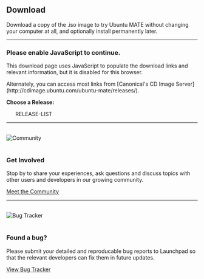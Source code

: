 <!--
.. title: Download Ubuntu MATE
.. slug: download
.. date: 2016-04-04 10:00:00 UTC
.. tags: Ubuntu,MATE,download
.. link:
.. description: Download Ubuntu MATE
.. type: text
.. author: Luke Horwell
-->

## Download
Download a copy of the .iso image to try Ubuntu MATE without changing your
computer at all, and optionally install permanently later.
<hr>

<noscript>
  <div class="alert alert-danger">
    <h3>Please enable JavaScript to continue.</h3>
    <p>This download page uses JavaScript to populate the download links
    and relevant information, but it is disabled for this browser.</p>
    <p>Alternately, you can access most links from
    [Canonical's CD Image Server](http://cdimage.ubuntu.com/ubuntu-mate/releases/).</p>
  </div>
</noscript>

<style>
  #arch-list .well {
    margin: 0;
    padding: 16px;
    color: black;
    cursor: pointer;
  }

  #arch-list a:hover {
    text-decoration: none;
  }

  .well.active {
    border: 2px solid #9AB270;
    color: #fff !important;
    background-color: #87a556 !important;
  }
</style>

<div id="release-list">
  <p><b>Choose a Release:</b></p>
  <ul id="release" class="nav nav-pills" role="tablist">RELEASE-LIST</ul>
</div>

<div id="arch-list" class="row" hidden>
  <hr>
  <p><b>Choose your Architecture:</b></p>
  <a id="amd64" onclick="selected_amd64()">
    <div class="col-xs-3 well bs-component">
      <h3>64-bit</h3>
      <p>
        Ideal for computers with:
        <ul>
          <li>More than 3 GB of RAM.</li>
          <li>64-bit capable Intel and AMD processors</li>
          <li>UEFI PCs booting in CSM mode.</li>
          <li>Modern Intel-based Apple Macs</li>
        </ul>
      </p>
    </div>
  </a>
  <a id="i386" onclick="selected_i386()">
    <div class="col-xs-3 well bs-component">
      <h3>32-bit</h3>
      <p>
        Ideal for computers with:
        <ul>
          <li>Less than 2 GB of RAM.</li>
          <li>Intel and AMD processors.</li>
          <li>Ageing PCs with low-RAM resources.</li>
          <li>Older Intel-based Apple Macintosh systems.</li>
        </ul>
      </p>
    </div>
  </a>
  <a id="powerpc" onclick="selected_powerpc()">
    <div class="col-xs-3 well bs-component">
      <h3>PowerPC</h3>
      <p>
        Designed for old generation PowerPC-based hardware, like:
        <ul>
          <li>Apple Macintosh G3, G4 and G5</li>
          <li>Apple iBooks and PowerBooks</li>
          <li>IBM OpenPower 7xx Machines</li>
        </ul>
      </p>
    </div>
  </a>
  <a id="armhf" class="RPI-VISIBLE" onclick="selected_armhf()">
    <div class="col-xs-3 well bs-component">
      <h3>Raspberry Pi</h3>
      <p>
        For aarch32 (ARMv7) computers, like:
        <ul>
          <li>Raspberry Pi 2</li>
          <li>Raspberry Pi 3</li>
        </ul>
      </p>
    </div>
  </a>
</div>
<hr>

<div id="download-links" class="row" hidden>
  <div id="release-notes" class="row">
    <div class="col-xs-3">
      <div class="text-center">
        <img src="/favicon-144.png" alt="Ubuntu MATE">
      </div>
    </div>
    <div class="col-xs-9">
      <h3><span id="present-version"></span> for <span id="present-arch"></span> systems.</h3>
      <p>See what's new and any other important information for this release.</p>
      RELEASE-URL
      <p><a class="rpi" href="/raspberry-pi/"><img src="/images/logos/raspberry-pi.png" width="16px" height="16px"> Learn More</a></p>
      <p><a class="rpi" href="/raspberry-pi-change-log/"><img src="/images/logos/raspberry-pi.png" width="16px" height="16px"> What's New?</a></p>
      ALERT-PLACEHOLDERS
    </div>
  </div>
  <hr>

  <div id="getting-started" class="row" hidden>
    <div class="row">
      <div class="col-xs-3"></div>
      <div class="col-xs-9"><h2>Thank you for downloading.</h2></div>
    </div>

    <div class="row">
      <div class="col-xs-3">
        <div class="text-center">
          <br>
          <img src="../assets/img/downloads/getting-started.png" alt="Getting Started Resources">
        </div>
      </div>
      <div class="col-xs-9">
        <br>
        <h3>Getting Started</h3>
        <p>The following resources may be useful to help get you up and running.</p>
        <p>
          <ul>
            <li><a href="../how-to-create-bootable-usb-drive"><span class="fa fa-usb"></span> Creating a bootable USB on Windows, Mac and GNU/Linux</a></li>
            <li><a href="https://help.ubuntu.com/community/BurningIsoHowto"><span class="fa fa-dot-circle-o"></span> Burning a DVD on Windows, Mac and GNU/Linux</a></li>
            <li><a href="../about/#hardware_requirements"><span class="fa fa-laptop"></span> Check your System Requirements</a></li>
          </ul>
        </p>
      </div>
    </div>
  </div>
  <hr id="getting-started-hr" hidden>

  <div id="bittorrent" class="row">
    <div class="col-xs-3">
      <div class="text-center">
        <img src="../assets/img/downloads/torrent.png" alt="BitTorrent">
      </div>
    </div>
    <div class="col-xs-9">
      <h3>Via Torrent</h3>
      <p>If you can spare the bytes, a torrent is the recommended method to download Ubuntu MATE.</p>
      <p>
        TORRENT-LINKS
      </p>
      <!--p>
        MAGNET-LINKS <a title="Opens your BitTorrent client. This method is trackerless and doesn't utilize web seeds. The true peer to peer option.">
          <span class="fa fa-info-circle"></span>
        </a>
      </p-->
    </div>
  </div>
  <hr>

  <div class="row">
    <div class="col-xs-3">
      <div class="text-center">
        <br>
        <img src="../assets/img/downloads/download-tips.png" alt="Download Tip">
      </div>
    </div>
    <div class="col-xs-9">
      <br>
      <h3>Download Tip</h3>
      <p>
        <b>A little bit can go a long way.</b> If everyone who downloaded Ubuntu MATE donated $2.50
        it would fund the full-time development of Ubuntu MATE and MATE Desktop.
        Please help both projects flourish by showing your support with a tip.
      </p>
      <div class="row">PAYPAL-DOWNLOAD-TIPS</div>
      <p><b>Powered by </b> <img src="../assets/img/logos/pp-logo-100px.png" height="24px"/></p>
      <p>
        To donate more or become an Ubuntu MATE patron
        <a href="https://ubuntu-mate.org/donate/">please visit the donate page</a>.
      </p>
    </div>
  </div>
  <hr>

  <div id="direct-download" class="row">
    <div class="col-xs-3">
      <div class="text-center">
        <br>
        <img src="../assets/img/downloads/direct-download.png" alt="Direct Download">
      </div>
    </div>
    <div class="col-xs-9">
      <h3>Via Direct Download</h3>
      <p>If preferred, you can also download the images over HTTP.</p>
      <p>
        DIRECT-LINKS
        <img class="rpi" src="../images/flags/European-Union-Flag-16.png" width="16px" height="16px"/>&nbsp;
        DIRECT-EU-LINKS
        <br class="rpi">
        <img class="rpi" src="../images/flags/Canada-Flag-16.png" width="16px" height="16px"/>&nbsp;
        DIRECT-CA-LINKS
        <br class="rpi">
        <img class="rpi" src="../images/flags/France-Flag-16.png" width="16px" height="16px"/>&nbsp;
        DIRECT-FR-LINKS
      </p>
      <p>
        <b>Download Size:</b>
        DOWNLOAD-SIZES
      </p>
      <p>
        <b>SHA256 Checksum:</b>
        CHECKSUMS
      </p>
      <p><a href="../how-to-verify-downloads"><span class="fa fa-question-circle"></span> How to verify downloads</a></p>
      <div class="rpi">
        <span class="fa fa-heart"></span>
        Many thanks to First Colo for contributing the hosting and bandwidth for the Ubuntu MATE downloads
        for the Raspberry Pi images.
      </div>
    </div>
  </div>
  <hr>

  <div id="sponsor1" class="row">
    <div class="col-xs-3">
      <div class="text-center">
        <br><br>
        <img src="../images/sponsors/osdisc.png" alt="OSDisc.com">
      </div>
    </div>
    <div class="col-xs-9">
      <h3>Purchase DVDs and USBs</h3>
      <h4><b>OSDisc.com</b></h4>
      <p>OSDisc.com is a leading source for Linux DVDs and USBs. Purchase ready-to-use bootable
      DVDs and memory sticks that come pre-installed with Ubuntu MATE and have persistent storage.</p>
      <p>
        <a href="https://www.osdisc.com/products/ubuntumate?affiliate=ubuntumate">
          <span class="fa fa-shopping-cart"></span> Purchase
        </a>
      </p>
    </div>
  </div>
  <br>

  <div id="sponsor2" class="row">
    <div class="col-xs-3">
      <div class="text-center">
        <br>
        <img src="../images/merch/hellotux/flash-drive.png" alt="HelloTux Flash Drive">
      </div>
    </div>
    <div class="col-xs-9">
      <h4><b>HELLOTUX</b></h4>
      <p>HELLOTUX sell an Ubuntu MATE branded 8GB Metallic Unibody USB stick that is just 41 mm
      long and less than 5 mm thick. It’s the perfect flash drive for your key ring, always
      with you. HELLOTUX will also help you to upgrade your flash drive to the next version
      of Ubuntu MATE, absolutely free.</p>
      <p>
        <a href="https://www.hellotux.com/ubuntumate1510_flash_drive">
          <span class="fa fa-shopping-cart"></span> Purchase
        </a>
      </p>
    </div>
  </div>
  <hr>

  <div id="mirrors" class="row">
    <div class="col-xs-3">
      <div class="text-center">
        <br>
        <img src="../assets/img/logos/i18n-small.png" alt="Mirrors and Other Options">
      </div>
    </div>
    <div class="col-xs-9">
      <h3>Mirrors and Other Options</h3>
      <p>You might prefer to find a DVD image on a mirror server that is geographically
      close to you in order to achieve a faster download.</p>
      <p>
        <a target="_blank" href="https://launchpad.net/ubuntu/+cdmirrors">
          <span class="fa fa-globe"></span> List Official Mirrors
        </a>
      </p>
      <p>OTHER-DOWNLOAD-LINKS</p>
    </div>
  </div>
  <hr id="mirrors-hr">
</div>

<div class="row">
  <div class="col-xs-3">
    <div class="text-center">
      <br>
      <img src="../assets/img/downloads/community.png" alt="Community">
    </div>
  </div>
  <div class="col-xs-9">
    <br>
    <h3>Get Involved</h3>
    <p>Stop by to share your experiences, ask questions and discuss topics
    with other users and developers in our growing community.</p>
    <p><a href="https://ubuntu-mate.community"><span class="fa fa-comments"></span> Meet the Community</a></p>
  </div>
</div>
<hr>

<div class="row">
  <div class="col-xs-3">
    <div class="text-center">
      <br>
      <img src="../assets/img/downloads/bugs.png" alt="Bug Tracker">
    </div>
  </div>
  <div class="col-xs-9">
    <br>
    <h3>Found a bug?</h3>
    <p>Please submit your detailed and reproducable bug reports to Launchpad
    so that the relevant developers can fix them in future updates.</p>
    <p><a href="https://bugs.launchpad.net/ubuntu-mate"><span class="fa fa-bug"></span> View Bug Tracker</a></p>
  </div>
</div>
<br>

<script src="https://code.jquery.com/jquery-1.12.2.min.js"></script>
<script src="https://maxcdn.bootstrapcdn.com/bootstrap/3.3.6/js/bootstrap.min.js"></script>
<link href="https://maxcdn.bootstrapcdn.com/font-awesome/4.5.0/css/font-awesome.min.css" rel="stylesheet" integrity="sha384-XdYbMnZ/QjLh6iI4ogqCTaIjrFk87ip+ekIjefZch0Y+PvJ8CDYtEs1ipDmPorQ+" crossorigin="anonymous">

<script>
    <!-- JQuery -->
    if (typeof jQuery == 'undefined') {
    document.write(unescape("%3Cscript src='/assets/js/jquery-2.0.0.min.js' type='text/javascript'%3E%3C/script%3E"));
    }

    <!-- Bootstrap -->
    if ( typeof($.fn.modal) === 'undefined') {
    document.write('<script src="/assets/js/bootstrap.min.js"><\/script>')
    }
    $.fn.modal || document.write('<script src="">\x3C/script>')
</script>

<script>
  // # Set variables
  // JAVASCRIPT-VARIABLES

  // # Set defaults
  var show_version = "x";
  var show_arch = "x";
  var present_version = "x"
  var present_arch = "x"

  function updatePage() {
    var v1, a1, v2, a2;
    for (v1 in version) {
      v2 = version[v1];
      $('.' + v2).hide();
      for (a1 in arch) {
        a2 = arch[a1];
        $('.' + v2 + '-' + a2).hide();
        $('#' + a2 + ' .well').removeClass('active');
      }
    }
    $('.' + show_version).show();
    $('.' + show_version + '-' + show_arch).show();
    $('#' + show_arch + ' .well').addClass('active');
    $('#present-version').html(present_version)
    $('#present-arch').html(present_arch)
    $('#getting-started').slideUp('fast');
    $('#getting-started-hr').hide();
  }

  // Run this when page loads.
  updatePage();

  function showDownloadLinks() {
    $('#download-links').slideDown();
    $('#mirrors').show();
    $('#mirrors-hr').show();
    $('.rpi').hide();
  }

  function thanks() {
    $('#getting-started').slideDown('slow');
    $('#getting-started-hr').show();
  }

  // Selecting a distro version
  // JAVASCRIPT-FUNCTIONS

  // Selecting an architecture
  function selected_i386() {
    show_arch = "i386";
    present_arch = "i386";
    showDownloadLinks();
    updatePage();
  }

  function selected_amd64() {
    show_arch = "amd64";
    present_arch = "amd64";
    showDownloadLinks();
    updatePage();
  }

  function selected_powerpc() {
    show_arch = "powerpc";
    present_arch = "PowerPC";
    showDownloadLinks();
    updatePage();
  }

  function selected_armhf() {
    show_arch = "armhf";
    present_arch = "Raspberry Pi 2 and 3";
    showDownloadLinks();
    updatePage();
    $('#mirrors').hide();
    $('#mirrors-hr').hide();
    $('.rpi').show();
  }

</script>

